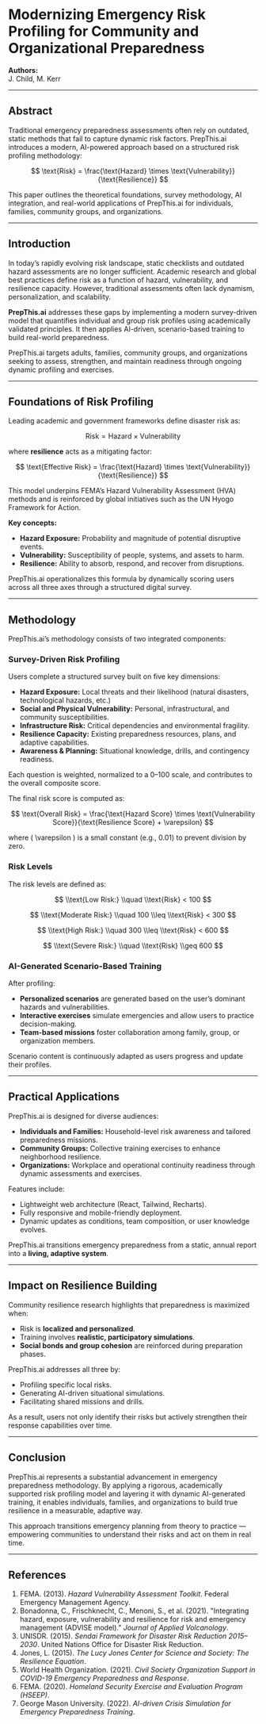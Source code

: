 # Modernizing Emergency Risk Profiling for Community and Organizational Preparedness

**Authors:**  
J. Child, M. Kerr

---

## Abstract

Traditional emergency preparedness assessments often rely on outdated, static methods that fail to capture dynamic risk factors. PrepThis.ai introduces a modern, AI-powered approach based on a structured risk profiling methodology:

$$
\text{Risk} = \frac{\text{Hazard} \times \text{Vulnerability}}{\text{Resilience}}
$$

This paper outlines the theoretical foundations, survey methodology, AI integration, and real-world applications of PrepThis.ai for individuals, families, community groups, and organizations.

---

## Introduction

In today’s rapidly evolving risk landscape, static checklists and outdated hazard assessments are no longer sufficient. Academic research and global best practices define risk as a function of hazard, vulnerability, and resilience capacity. However, traditional assessments often lack dynamism, personalization, and scalability.

**PrepThis.ai** addresses these gaps by implementing a modern survey-driven model that quantifies individual and group risk profiles using academically validated principles. It then applies AI-driven, scenario-based training to build real-world preparedness.

PrepThis.ai targets adults, families, community groups, and organizations seeking to assess, strengthen, and maintain readiness through ongoing dynamic profiling and exercises.

---

## Foundations of Risk Profiling

Leading academic and government frameworks define disaster risk as:

$$
\text{Risk} = \text{Hazard} \times \text{Vulnerability}
$$

where **resilience** acts as a mitigating factor:

$$
\text{Effective Risk} = \frac{\text{Hazard} \times \text{Vulnerability}}{\text{Resilience}}
$$

This model underpins FEMA’s Hazard Vulnerability Assessment (HVA) methods and is reinforced by global initiatives such as the UN Hyogo Framework for Action.

**Key concepts:**
- **Hazard Exposure:** Probability and magnitude of potential disruptive events.
- **Vulnerability:** Susceptibility of people, systems, and assets to harm.
- **Resilience:** Ability to absorb, respond, and recover from disruptions.

PrepThis.ai operationalizes this formula by dynamically scoring users across all three axes through a structured digital survey.

---

## Methodology

PrepThis.ai’s methodology consists of two integrated components:

### Survey-Driven Risk Profiling

Users complete a structured survey built on five key dimensions:
- **Hazard Exposure:** Local threats and their likelihood (natural disasters, technological hazards, etc.)
- **Social and Physical Vulnerability:** Personal, infrastructural, and community susceptibilities.
- **Infrastructure Risk:** Critical dependencies and environmental fragility.
- **Resilience Capacity:** Existing preparedness resources, plans, and adaptive capabilities.
- **Awareness & Planning:** Situational knowledge, drills, and contingency readiness.

Each question is weighted, normalized to a 0–100 scale, and contributes to the overall composite score.

The final risk score is computed as:

$$
\text{Overall Risk} = \frac{\text{Hazard Score} \times \text{Vulnerability Score}}{\text{Resilience Score} + \varepsilon}
$$

where \( \varepsilon \) is a small constant (e.g., 0.01) to prevent division by zero.

### Risk Levels

The risk levels are defined as:

$$
\\text{Low Risk:} \\quad \\text{Risk} < 100
$$

$$
\\text{Moderate Risk:} \\quad 100 \\leq \\text{Risk} < 300
$$

$$
\\text{High Risk:} \\quad 300 \\leq \\text{Risk} < 600
$$

$$
\\text{Severe Risk:} \\quad \\text{Risk} \\geq 600
$$

### AI-Generated Scenario-Based Training

After profiling:
- **Personalized scenarios** are generated based on the user’s dominant hazards and vulnerabilities.
- **Interactive exercises** simulate emergencies and allow users to practice decision-making.
- **Team-based missions** foster collaboration among family, group, or organization members.

Scenario content is continuously adapted as users progress and update their profiles.

---

## Practical Applications

PrepThis.ai is designed for diverse audiences:
- **Individuals and Families:** Household-level risk awareness and tailored preparedness missions.
- **Community Groups:** Collective training exercises to enhance neighborhood resilience.
- **Organizations:** Workplace and operational continuity readiness through dynamic assessments and exercises.

Features include:
- Lightweight web architecture (React, Tailwind, Recharts).
- Fully responsive and mobile-friendly deployment.
- Dynamic updates as conditions, team composition, or user knowledge evolves.

PrepThis.ai transitions emergency preparedness from a static, annual report into a **living, adaptive system**.

---

## Impact on Resilience Building

Community resilience research highlights that preparedness is maximized when:
- Risk is **localized and personalized**.
- Training involves **realistic, participatory simulations**.
- **Social bonds and group cohesion** are reinforced during preparation phases.

PrepThis.ai addresses all three by:
- Profiling specific local risks.
- Generating AI-driven situational simulations.
- Facilitating shared missions and drills.

As a result, users not only identify their risks but actively strengthen their response capabilities over time.

---

## Conclusion

PrepThis.ai represents a substantial advancement in emergency preparedness methodology. By applying a rigorous, academically supported risk profiling model and layering it with dynamic AI-generated training, it enables individuals, families, and organizations to build true resilience in a measurable, adaptive way.

This approach transitions emergency planning from theory to practice — empowering communities to understand their risks and act on them in real time.

---

## References

1. FEMA. (2013). *Hazard Vulnerability Assessment Toolkit*. Federal Emergency Management Agency.  
2. Bonadonna, C., Frischknecht, C., Menoni, S., et al. (2021). "Integrating hazard, exposure, vulnerability and resilience for risk and emergency management (ADVISE model)." *Journal of Applied Volcanology*.  
3. UNISDR. (2015). *Sendai Framework for Disaster Risk Reduction 2015–2030*. United Nations Office for Disaster Risk Reduction.  
4. Jones, L. (2015). *The Lucy Jones Center for Science and Society: The Resilience Equation*.  
5. World Health Organization. (2021). *Civil Society Organization Support in COVID-19 Emergency Preparedness and Response*.  
6. FEMA. (2020). *Homeland Security Exercise and Evaluation Program (HSEEP)*.  
7. George Mason University. (2022). *AI-driven Crisis Simulation for Emergency Preparedness Training*.
